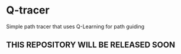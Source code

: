 # Q-tracer
Simple path tracer that uses Q-Learning for path guiding

## THIS REPOSITORY WILL BE RELEASED SOON
